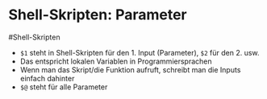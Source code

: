 # Shell-Skripten: Parameter

#Shell-Skripten

- `$1` steht in Shell-Skripten für den 1. Input (Parameter), `$2` für den 2. usw.
- Das entspricht lokalen Variablen in Programmiersprachen
- Wenn man das Skript/die Funktion aufruft, schreibt man die Inputs einfach dahinter
- `$@` steht für alle Parameter
